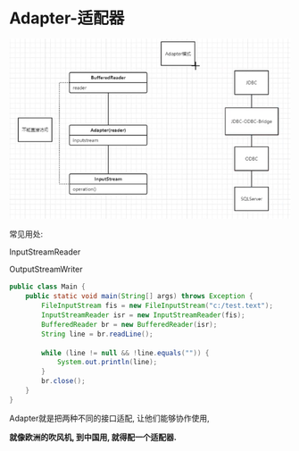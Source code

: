 # Adapter-适配器

![image-20211105210755912](https://raw.githubusercontent.com/handsomeyi/Pics/master/image-20211105210755912.png)

常见用处: 

InputStreamReader

OutputStreamWriter

```java
public class Main {
    public static void main(String[] args) throws Exception {
        FileInputStream fis = new FileInputStream("c:/test.text");
        InputStreamReader isr = new InputStreamReader(fis);
        BufferedReader br = new BufferedReader(isr);
        String line = br.readLine();
        
        while (line != null && !line.equals("")) {
            System.out.println(line);
        }
        br.close();
    }
}
```

Adapter就是把两种不同的接口适配, 让他们能够协作使用,

**就像欧洲的吹风机, 到中国用, 就得配一个适配器.**